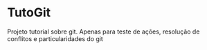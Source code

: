 # TutoGit
Projeto tutorial sobre git. Apenas para teste de ações, resolução de conflitos e particularidades do git
